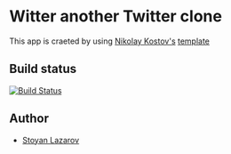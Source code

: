 # Witter another Twitter clone 

This app is craeted by using [Nikolay Kostov's](https://github.com/NikolayIT) [template](https://github.com/NikolayIT/ASP.NET-Core-Template)

## Build status

[![Build Status](https://nikolayit.visualstudio.com/AspNetCoreTemplate/_apis/build/status/NikolayIT.ASP.NET-Core-Template?branchName=master)](https://nikolayit.visualstudio.com/AspNetCoreTemplate/_build/latest?definitionId=15&branchName=master)

## Author

- [Stoyan Lazarov](https://github.com/Dreed657)

